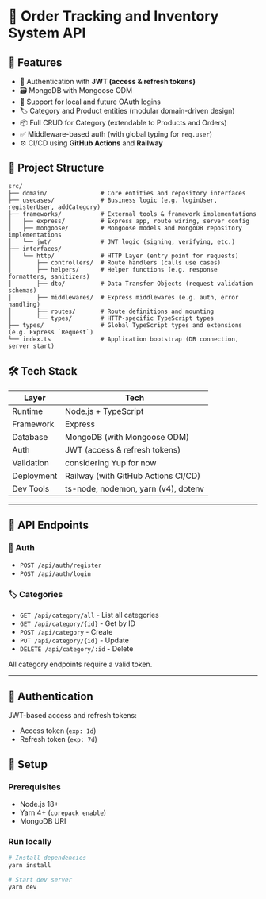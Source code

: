# 🧾 Order Tracking and Inventory System API


## 🚀 Features

- 🔐 Authentication with **JWT (access & refresh tokens)**
- 🗃️ MongoDB with Mongoose ODM
- 👤 Support for local and future OAuth logins
- 🏷️ Category and Product entities (modular domain-driven design)
- 📦 Full CRUD for Category (extendable to Products and Orders)
- ✅ Middleware-based auth (with global typing for `req.user`)
- ⚙️ CI/CD using **GitHub Actions** and **Railway**

## 📁 Project Structure
```
src/
├── domain/               # Core entities and repository interfaces
├── usecases/             # Business logic (e.g. loginUser, registerUser, addCategory)
├── frameworks/           # External tools & framework implementations
│   ├── express/          # Express app, route wiring, server config
│   ├── mongoose/         # Mongoose models and MongoDB repository implementations
│   └── jwt/              # JWT logic (signing, verifying, etc.)
├── interfaces/
│   └── http/             # HTTP Layer (entry point for requests)
│       ├── controllers/  # Route handlers (calls use cases)
│       ├── helpers/      # Helper functions (e.g. response formatters, sanitizers)
│       ├── dto/          # Data Transfer Objects (request validation schemas)
│       ├── middlewares/  # Express middlewares (e.g. auth, error handling)
│       ├── routes/       # Route definitions and mounting
│       └── types/        # HTTP-specific TypeScript types
├── types/                # Global TypeScript types and extensions (e.g. Express `Request`)
└── index.ts              # Application bootstrap (DB connection, server start)
```

## 🛠️ Tech Stack

| Layer          | Tech                                       |
|----------------|--------------------------------------------|
| Runtime        | Node.js + TypeScript                       |
| Framework      | Express                                    |
| Database       | MongoDB (with Mongoose ODM)                |
| Auth           | JWT (access & refresh tokens)              |
| Validation     | considering Yup for now                    |
| Deployment     | Railway (with GitHub Actions CI/CD)        |
| Dev Tools      | ts-node, nodemon, yarn (v4), dotenv        |

---

## 🧪 API Endpoints

### 🧑 Auth
- `POST /api/auth/register`
- `POST /api/auth/login`

### 🏷️ Categories
- `GET /api/category/all` - List all categories
- `GET /api/category/{id}` - Get by ID
- `POST /api/category` - Create
- `PUT /api/category/{id}` - Update 
- `DELETE /api/category/:id` - Delete

All category endpoints require a valid token.

---

## 🔐 Authentication

JWT-based access and refresh tokens:

- Access token (`exp: 1d`)
- Refresh token (`exp: 7d`)

## 🧰 Setup

### Prerequisites
- Node.js 18+
- Yarn 4+ (`corepack enable`)
- MongoDB URI

### Run locally

```bash
# Install dependencies
yarn install

# Start dev server
yarn dev
